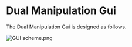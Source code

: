 # Dual Manipulation Gui #

The Dual Manipulation Gui is designed as follows.

![GUI scheme.png](https://bitbucket.org/repo/L6o6AB/images/2329548579-GUI%20scheme.png)